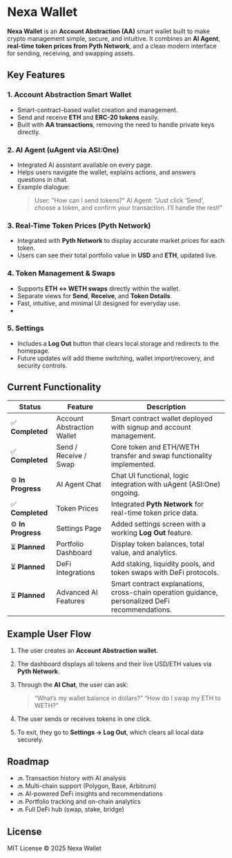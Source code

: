 # Nexa Wallet

**Nexa Wallet** is an **Account Abstraction (AA)** smart wallet built to make crypto management simple, secure, and intuitive.
It combines an **AI Agent**, **real-time token prices from Pyth Network**, and a clean modern interface for sending, receiving, and swapping assets.

## Key Features

### 1. Account Abstraction Smart Wallet
* Smart-contract–based wallet creation and management.
* Send and receive **ETH** and **ERC-20 tokens** easily.
* Built with **AA transactions**, removing the need to handle private keys directly.

### 2. AI Agent (uAgent via ASI:One)
* Integrated AI assistant available on every page.
* Helps users navigate the wallet, explains actions, and answers questions in chat.
* Example dialogue:
  > User: ”How can I send tokens?” 
  > AI Agent: ”Just click ‘Send’, choose a token, and confirm your transaction. I’ll handle the rest!” 

### 3. Real-Time Token Prices (Pyth Network)

* Integrated with **Pyth Network** to display accurate market prices for each token.
* Users can see their total portfolio value in **USD** and **ETH**, updated live.

### 4. Token Management & Swaps

* Supports **ETH ↔ WETH swaps** directly within the wallet.
* Separate views for **Send**, **Receive**, and **Token Details**.
* Fast, intuitive, and minimal UI designed for everyday use.
* 
### 5. Settings

* Includes a **Log Out** button that clears local storage and redirects to the homepage.
* Future updates will add theme switching, wallet import/recovery, and security controls.

## Current Functionality

| Status             | Feature                    | Description                                                          |
| ------------------ | -------------------------- | -------------------------------------------------------------------- |
| ✅ **Completed**    | Account Abstraction Wallet | Smart contract wallet deployed with signup and account management.   |
| ✅ **Completed**    | Send / Receive / Swap      | Core token and ETH/WETH transfer and swap functionality implemented. |
| ⚙️ **In Progress** | AI Agent Chat              | Chat UI functional, logic integration with uAgent (ASI:One) ongoing. |
| ✅ **Completed**    | Token Prices               | Integrated **Pyth Network** for real-time token price data.          |
| ⚙️ **In Progress** | Settings Page              | Added settings screen with a working **Log Out** feature.            |
| ⏳ **Planned**      | Portfolio Dashboard        | Display token balances, total value, and analytics.                  |
| ⏳ **Planned**      | DeFi Integrations          | Add staking, liquidity pools, and token swaps with DeFi protocols.   |
| ⏳ **Planned**     | Advanced AI Features | Smart contract explanations, cross-chain operation guidance, personalized DeFi recommendations. |

## Example User Flow

1. The user creates an **Account Abstraction wallet**.
2. The dashboard displays all tokens and their live USD/ETH values via **Pyth Network**.
3. Through the **AI Chat**, the user can ask:

   > “What’s my wallet balance in dollars?”
   > “How do I swap my ETH to WETH?”
4. The user sends or receives tokens in one click.
5. To exit, they go to **Settings → Log Out**, which clears all local data securely.

## Roadmap

* 🔜 Transaction history with AI analysis
* 🔜 Multi-chain support (Polygon, Base, Arbitrum)
* 🔜 AI-powered DeFi insights and recommendations
* 🔜 Portfolio tracking and on-chain analytics
* 🔜 Full DeFi hub (swap, stake, bridge)

## License

MIT License © 2025 Nexa Wallet